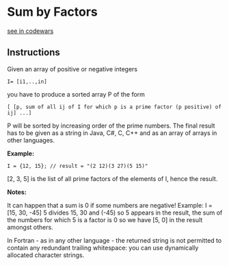 # Sum by Factors

[see in codewars](https://www.codewars.com/kata/54d496788776e49e6b00052f)

## Instructions

Given an array of positive or negative integers

`I= [i1,..,in]`

you have to produce a sorted array P of the form

`[ [p, sum of all ij of I for which p is a prime factor (p positive) of ij] ...]`

P will be sorted by increasing order of the prime numbers. The final result has to be given as a string in Java, C#, C, C++ and as an array of arrays in other languages.

**Example:**

```
I = {12, 15}; // result = "(2 12)(3 27)(5 15)"
```

[2, 3, 5] is the list of all prime factors of the elements of I, hence the result.

**Notes:**

It can happen that a sum is 0 if some numbers are negative!
Example: I = [15, 30, -45] 5 divides 15, 30 and (-45) so 5 appears in the result, the sum of the numbers for which 5 is a factor is 0 so we have [5, 0] in the result amongst others.

In Fortran - as in any other language - the returned string is not permitted to contain any redundant trailing whitespace: you can use dynamically allocated character strings.